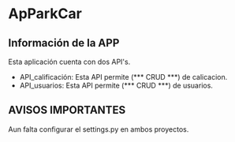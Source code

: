 # ApParkCar

## Información de la APP
Esta aplicación cuenta con dos API's.
- API_calificación:
Esta API permite (*** CRUD ***) de calicacion.
- API_usuarios:
Esta API permite (*** CRUD ***) de usuarios.

## AVISOS IMPORTANTES
Aun falta configurar el settings.py en ambos proyectos.


